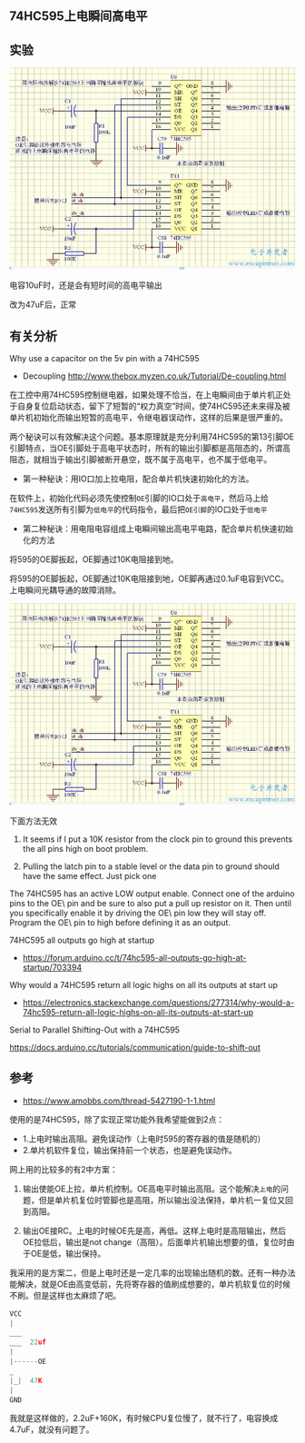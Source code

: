 ## 74HC595上电瞬间高电平

## 实验
![](./img/74hc595_init_high.jpg/) 

电容10uF时，还是会有短时间的高电平输出

改为47uF后，正常


## 有关分析

Why use a capacitor on the 5v pin with a 74HC595
* Decoupling 
http://www.thebox.myzen.co.uk/Tutorial/De-coupling.html


在工控中用74HC595控制继电器，如果处理不恰当，在上电瞬间由于单片机正处于自身复位启动状态，留下了短暂的“权力真空”时间，使74HC595还未来得及被单片机初始化而输出短暂的高电平，令继电器误动作，这样的后果是很严重的。

两个秘诀可以有效解决这个问题。基本原理就是充分利用74HC595的第13引脚OE引脚特点，当OE引脚处于高电平状态时，所有的输出引脚都是高阻态的，所谓高阻态，就相当于输出引脚被断开悬空，既不属于高电平，也不属于低电平。


* 第一种秘诀：用IO口加上拉电阻，配合单片机快速初始化的方法。

在软件上，初始化代码必须先使控制`OE`引脚的IO口处于`高电平`，然后马上给`74HC595`发送所有引脚为`低电平`的代码指令，最后把`OE引脚`的IO口处于`低电平`

* 第二种秘诀：用电阻电容组成上电瞬间输出高电平电路，配合单片机快速初始化的方法

将595的OE脚扳起，OE脚通过10K电阻接到地。

将595的OE脚扳起，OE脚通过10K电阻接到地，OE脚再通过0.1uF电容到VCC。
  上电瞬间光耦导通的故障消除。

![](./img/74hc595_init_high.jpg/) 

下面方法无效
1. It seems if I put a 10K resistor from the clock pin to ground this prevents the all pins high on boot problem.

2. Pulling the latch pin to a stable level or the data pin to ground should have the same effect. Just pick one

The 74HC595 has an active LOW output enable. Connect one of the arduino pins to the OE\ pin and be sure to also put a pull up resistor on it. Then until you specifically enable it by driving the OE\ pin low they will stay off. Program the OE\ pin to high before defining it as an output.

74HC595 all outputs go high at startup
* https://forum.arduino.cc/t/74hc595-all-outputs-go-high-at-startup/703394

Why would a 74HC595 return all logic highs on all its outputs at start up

* https://electronics.stackexchange.com/questions/277314/why-would-a-74hc595-return-all-logic-highs-on-all-its-outputs-at-start-up

Serial to Parallel Shifting-Out with a 74HC595

https://docs.arduino.cc/tutorials/communication/guide-to-shift-out

## 参考

* https://www.amobbs.com/thread-5427190-1-1.html

使用的是74HC595，除了实现正常功能外我希望能做到2点：
* 1.上电时输出高阻。避免误动作（上电时595的寄存器的值是随机的）
* 2.单片机软件复位，输出保持前一个状态，也是避免误动作。

网上用的比较多的有2中方案：

1. 输出使能OE上拉，单片机控制。OE高电平时输出高阻。这个能解决`上电`的问题，但是单片机复位时管脚也是高阻，所以输出没法保持，单片机一复位又回到高阻。

2. 输出OE接RC。上电的时候OE先是高，再低。这样上电时是高阻输出，然后OE拉低后，输出是not change（高阻）。后面单片机输出想要的值，复位时由于OE是低，输出保持。

我采用的是方案二，但是上电时还是一定几率的出现输出随机的数。还有一种办法能解决，就是OE由高变低前，先将寄存器的值刷成想要的，单片机软复位的时候不刷。但是这样也太麻烦了吧。

```c
VCC
|
___
___  22uf
|
|------OE
_
|_|  47K
|
GND
```

我就是这样做的，2.2uF+160K，有时候CPU复位慢了，就不行了，电容换成4.7uF，就没有问题了。
